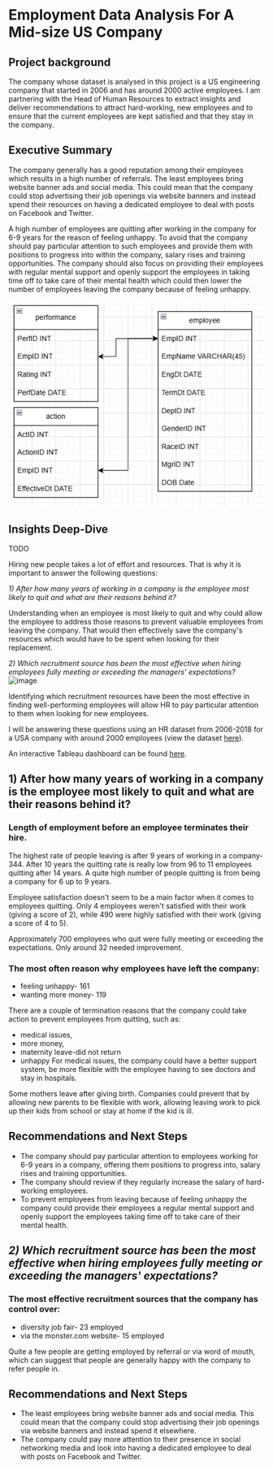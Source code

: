 # Employment Data Analysis For A Mid-size US Company 
## Project background
The company whose dataset is analysed in this project is a US engineering company that started in 2006 and has around 2000 active employees. I am partnering with the Head of Human Resources to extract insights and deliver recommendations to attract hard-working, new employees and to ensure that the current employees are kept satisfied and that they stay in the company.

## Executive Summary 
The company generally has a good reputation among their employees which results in a high number of referrals. The least employees bring website banner ads and social media. This could mean that the company could stop advertising their job openings via website banners and instead spend their resources on having a dedicated employee to deal with posts on Facebook and Twitter.

A high number of employees are quitting  after working in the company for 6-9 years for the reason of feeling unhappy. To avoid that the company should pay particular attention to such employees and provide them with positions to progress into within the company, salary rises and training opportunities. The company should also focus on providing their employees with regular mental support and openly support the employees in taking time off to take care of their mental health which could then lower the number of employees leaving the company because of feeling unhappy.

![image](/images/HR_dataset_tablesOverview.png)

## Insights Deep-Dive
TODO

Hiring new people takes a lot of effort and resources. That is why it is important to answer the following questions:

*1) After how many years of working in a company is the employee most likely to quit and what are their reasons behind it?*
   
   Understanding when an employee is most likely to quit and why could allow the employee to address those reasons to prevent valuable employees from leaving the company. That would then effectively save the company's resources which would have to be spent when looking for their replacement.

*2) Which recruitment source has been the most effective when hiring employees fully meeting or exceeding the managers' expectations?* 
![image](https://github.com/user-attachments/assets/835aa176-d16d-42e6-b2be-fcc186d039ba)

   Identifying which recruitment resources have been the most effective in finding well-performing employees will allow HR to pay particular attention to them when looking for new employees.

I will be answering these questions using an HR dataset from 2006-2018 for a USA company with around 2000 employees (view the dataset [here](https://www.kaggle.com/datasets/davidepolizzi/hr-data-set-based-on-human-resources-data-set)).

An interactive Tableau dashboard can be found [here](TODO).


## 1) After how many years of working in a company is the employee most likely to quit and what are their reasons behind it?

### Length of employment before an employee terminates their hire.
The highest rate of people leaving is after 9 years of working in a company- 344.
After 10 years the quitting rate is really low from 96 to 11 employees quitting after 14 years.
A quite high number of people quitting is from being a company for 6 up to 9 years. 

Employee satisfaction doesn't seem to be a main factor when it comes to employees quitting. 
Only 4 employees weren't satisfied with their work (giving a score of 2), while 490 
were highly satisfied with their work (giving a score of 4 to 5).

Approximately 700 employees who quit were fully meeting or exceeding the expectations. 
Only around 32 needed improvement.

### The most often reason why employees have left the company:
- feeling unhappy- 161
- wanting more money- 119

There are a couple of termination reasons that the company could take action to prevent employees from quitting, 
such as:
- medical issues, 
- more money, 
- maternity leave-did not return
- unhappy
For medical issues, the company could have a better support system, be more flexible with the employee 
having to see doctors and stay in hospitals.

Some mothers leave after giving birth. Companies could prevent that by allowing new parents to be 
flexible with work, allowing leaving work to pick up their kids from school or stay at home if the kid is ill.

## Recommendations and Next Steps
- The company should pay particular attention to employees working for 6-9 years in a company,
offering them positions to progress into, salary rises and training opportunities.
- The company should review if they regularly increase the salary of hard-working employees.
- To prevent employees from leaving because of feeling unhappy the company could provide their employees
a regular mental support and openly support the employees taking time off to take care of their mental health.

## *2) Which recruitment source has been the most effective when hiring employees fully meeting or exceeding the managers' expectations?*
### The most effective recruitment sources that the company has control over:
- diversity job fair- 23 employed
- via the monster.com website- 15 employed
  
Quite a few people are getting employed by referral or via word of mouth, which can suggest
that people are generally happy with the company to refer people in.



## Recommendations and Next Steps
- The least employees bring website banner ads and social media. This could mean that the company could stop advertising their job openings via website banners and instead spend it elsewhere.
- The company could pay more attention to their presence in social networking media and look into having a dedicated employee to deal with posts on Facebook and Twitter.






  



